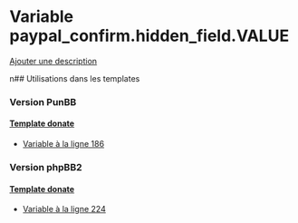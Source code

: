 # Variable paypal_confirm.hidden_field.VALUE
[Ajouter une description](https://fa-tvars.appspot.com/paypal_confirm.hidden_field.VALUE)

n## Utilisations dans les templates

### Version PunBB

#### [Template donate](punbb/donate.md)
* [Variable à la ligne 186](../punbb/donate.tpl#L186)

### Version phpBB2

#### [Template donate](subsilver/donate.md)
* [Variable à la ligne 224](../subsilver/donate.tpl#L224)